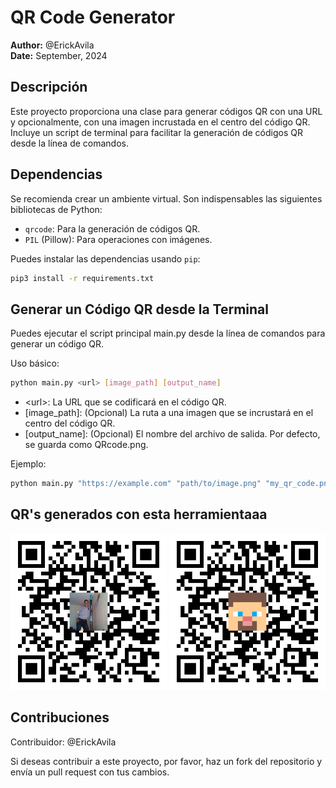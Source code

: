 # QR Code Generator

**Author:** @ErickAvila  
**Date:** September, 2024

## Descripción

Este proyecto proporciona una clase para generar códigos QR con una URL y opcionalmente, con una imagen incrustada en el centro del código QR. Incluye un script de terminal para facilitar la generación de códigos QR desde la línea de comandos.

## Dependencias

Se recomienda crear un ambiente virtual. Son indispensables las siguientes bibliotecas de Python:

- `qrcode`: Para la generación de códigos QR.
- `PIL` (Pillow): Para operaciones con imágenes.

Puedes instalar las dependencias usando `pip`:

```bash
pip3 install -r requirements.txt
```

## Generar un Código QR desde la Terminal

Puedes ejecutar el script principal main.py desde la línea de comandos para generar un código QR.

Uso básico:

```bash
python main.py <url> [image_path] [output_name]
```
- \<url\>: La URL que se codificará en el código QR.
- [image_path]: (Opcional) La ruta a una imagen que se incrustará en el centro del código QR.
- [output_name]: (Opcional) El nombre del archivo de salida. Por defecto, se guarda como QRcode.png.

Ejemplo:

```bash
python main.py "https://example.com" "path/to/image.png" "my_qr_code.png"
```

## QR's generados con esta herramientaaa

<img src="./static/fra.png" alt="QR" width="250" />
<img src="./static/QRcode.png" alt="QR" width="250" />

## Contribuciones

Contribuidor: @ErickAvila

Si deseas contribuir a este proyecto, por favor, haz un fork del repositorio y envía un pull request con tus cambios.